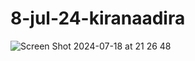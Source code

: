# 8-jul-24-kiranaadira

![Screen Shot 2024-07-18 at 21 26 48](https://github.com/user-attachments/assets/a4a3e838-bea4-40a7-8868-26d72bd7ed38)
